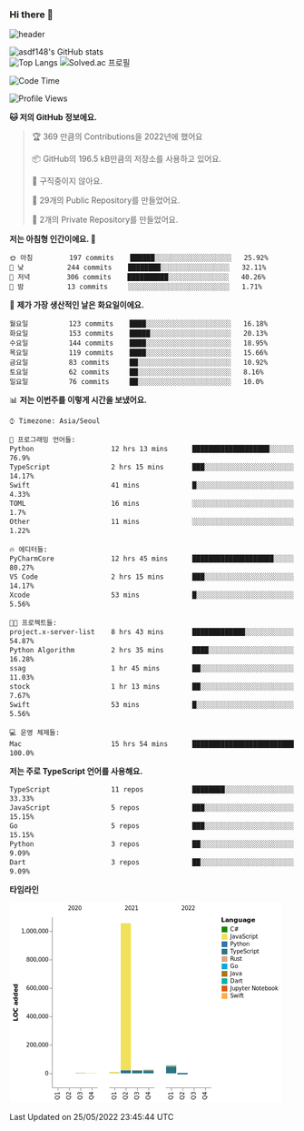 ### Hi there 👋

![header](https://capsule-render.vercel.app/api?type=shark&color=gradient&height=300&section=header&text=asdf148&fontSize=90)

![asdf148's GitHub stats](https://github-readme-stats.vercel.app/api?username=asdf148&show_icons=true&theme=midnight-purple)<br>
![Top Langs](https://github-readme-stats.vercel.app/api/top-langs/?username=asdf148&layout=compact&theme=midnight-purple&langs_count=10)
![Solved.ac 프로필](http://mazassumnida.wtf/api/v2/generate_badge?boj=eldldk)

<!--
**asdf148/asdf148** is a ✨ _special_ ✨ repository because its `README.md` (this file) appears on your GitHub profile.

Here are some ideas to get you started:

- 🔭 I’m currently working on ...
- 🌱 I’m currently learning ...
- 👯 I’m looking to collaborate on ...
- 🤔 I’m looking for help with ...
- 💬 Ask me about ...
- 📫 How to reach me: ...
- 😄 Pronouns: ...
- ⚡ Fun fact: ...
-->

<!--START_SECTION:waka-->
![Code Time](http://img.shields.io/badge/Code%20Time-15%20hrs%2058%20mins-blue)

![Profile Views](http://img.shields.io/badge/Profile%20Views-23-blue)

**🐱 저의 GitHub 정보에요.** 

> 🏆 369 만큼의 Contributions을 2022년에 했어요
 > 
> 📦 GitHub의 196.5 kB만큼의 저장소를 사용하고 있어요. 
 > 
> 🚫 구직중이지 않아요.
 > 
> 📜 29개의 Public Repository를 만들었어요. 
 > 
> 🔑 2개의 Private Repository를 만들었어요.  
 > 
**저는 아침형 인간이에요. 🐤** 

```text
🌞 아침         197 commits    ██████░░░░░░░░░░░░░░░░░░░   25.92% 
🌆 낮　         244 commits    ████████░░░░░░░░░░░░░░░░░   32.11% 
🌃 저녁         306 commits    ██████████░░░░░░░░░░░░░░░   40.26% 
🌙 밤　         13 commits     ░░░░░░░░░░░░░░░░░░░░░░░░░   1.71%

```
📅 **제가 가장 생산적인 날은 화요일이에요.** 

```text
월요일          123 commits    ████░░░░░░░░░░░░░░░░░░░░░   16.18% 
화요일          153 commits    █████░░░░░░░░░░░░░░░░░░░░   20.13% 
수요일          144 commits    ████░░░░░░░░░░░░░░░░░░░░░   18.95% 
목요일          119 commits    ████░░░░░░░░░░░░░░░░░░░░░   15.66% 
금요일          83 commits     ██░░░░░░░░░░░░░░░░░░░░░░░   10.92% 
토요일          62 commits     ██░░░░░░░░░░░░░░░░░░░░░░░   8.16% 
일요일          76 commits     ██░░░░░░░░░░░░░░░░░░░░░░░   10.0%

```


📊 **저는 이번주를 이렇게 시간을 보냈어요.** 

```text
⌚︎ Timezone: Asia/Seoul

💬 프로그래밍 언어들: 
Python                   12 hrs 13 mins      ███████████████████░░░░░░   76.9% 
TypeScript               2 hrs 15 mins       ███░░░░░░░░░░░░░░░░░░░░░░   14.17% 
Swift                    41 mins             █░░░░░░░░░░░░░░░░░░░░░░░░   4.33% 
TOML                     16 mins             ░░░░░░░░░░░░░░░░░░░░░░░░░   1.7% 
Other                    11 mins             ░░░░░░░░░░░░░░░░░░░░░░░░░   1.22%

🔥 에디터들: 
PyCharmCore              12 hrs 45 mins      ████████████████████░░░░░   80.27% 
VS Code                  2 hrs 15 mins       ███░░░░░░░░░░░░░░░░░░░░░░   14.17% 
Xcode                    53 mins             █░░░░░░░░░░░░░░░░░░░░░░░░   5.56%

🐱‍💻 프로젝트들: 
project.x-server-list    8 hrs 43 mins       █████████████░░░░░░░░░░░░   54.87% 
Python Algorithm         2 hrs 35 mins       ████░░░░░░░░░░░░░░░░░░░░░   16.28% 
ssag                     1 hr 45 mins        ██░░░░░░░░░░░░░░░░░░░░░░░   11.03% 
stock                    1 hr 13 mins        ██░░░░░░░░░░░░░░░░░░░░░░░   7.67% 
Swift                    53 mins             █░░░░░░░░░░░░░░░░░░░░░░░░   5.56%

💻 운영 체제들: 
Mac                      15 hrs 54 mins      █████████████████████████   100.0%

```

**저는 주로 TypeScript 언어를 사용해요.** 

```text
TypeScript               11 repos            ████████░░░░░░░░░░░░░░░░░   33.33% 
JavaScript               5 repos             ███░░░░░░░░░░░░░░░░░░░░░░   15.15% 
Go                       5 repos             ███░░░░░░░░░░░░░░░░░░░░░░   15.15% 
Python                   3 repos             ██░░░░░░░░░░░░░░░░░░░░░░░   9.09% 
Dart                     3 repos             ██░░░░░░░░░░░░░░░░░░░░░░░   9.09%

```


**타임라인**

![Chart not found](https://raw.githubusercontent.com/asdf148/asdf148/main/charts/bar_graph.png) 


 Last Updated on 25/05/2022 23:45:44 UTC
<!--END_SECTION:waka-->
